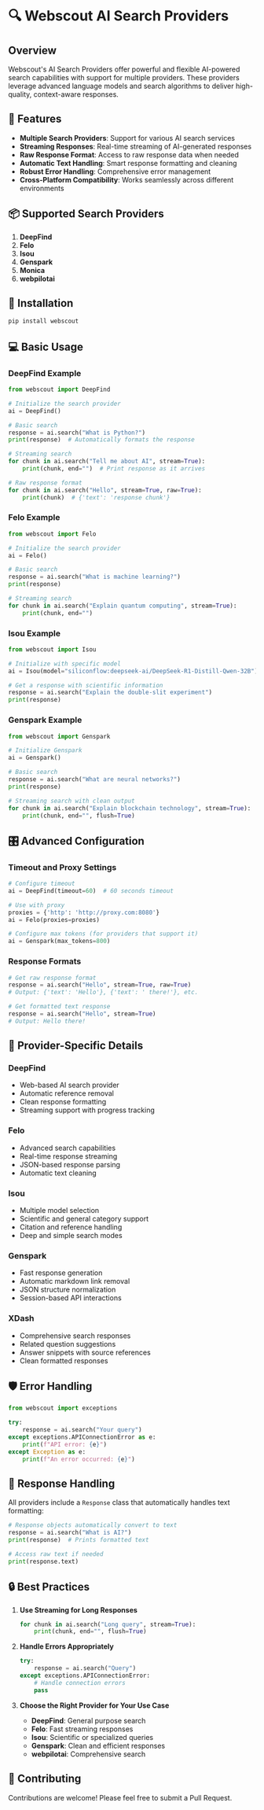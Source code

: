 # 🔍 Webscout AI Search Providers

## Overview

Webscout's AI Search Providers offer powerful and flexible AI-powered search capabilities with support for multiple providers. These providers leverage advanced language models and search algorithms to deliver high-quality, context-aware responses.

## 🌟 Features

- **Multiple Search Providers**: Support for various AI search services
- **Streaming Responses**: Real-time streaming of AI-generated responses
- **Raw Response Format**: Access to raw response data when needed
- **Automatic Text Handling**: Smart response formatting and cleaning
- **Robust Error Handling**: Comprehensive error management
- **Cross-Platform Compatibility**: Works seamlessly across different environments

## 📦 Supported Search Providers

1. **DeepFind**
2. **Felo**
3. **Isou**
4. **Genspark**
5. **Monica**
6. **webpilotai**

## 🚀 Installation

```bash
pip install webscout
```

## 💻 Basic Usage

### DeepFind Example

```python
from webscout import DeepFind

# Initialize the search provider
ai = DeepFind()

# Basic search
response = ai.search("What is Python?")
print(response)  # Automatically formats the response

# Streaming search
for chunk in ai.search("Tell me about AI", stream=True):
    print(chunk, end="")  # Print response as it arrives

# Raw response format
for chunk in ai.search("Hello", stream=True, raw=True):
    print(chunk)  # {'text': 'response chunk'}
```

### Felo Example

```python
from webscout import Felo

# Initialize the search provider
ai = Felo()

# Basic search
response = ai.search("What is machine learning?")
print(response)

# Streaming search
for chunk in ai.search("Explain quantum computing", stream=True):
    print(chunk, end="")
```

### Isou Example

```python
from webscout import Isou

# Initialize with specific model
ai = Isou(model="siliconflow:deepseek-ai/DeepSeek-R1-Distill-Qwen-32B")

# Get a response with scientific information
response = ai.search("Explain the double-slit experiment")
print(response)
```

### Genspark Example

```python
from webscout import Genspark

# Initialize Genspark
ai = Genspark()

# Basic search
response = ai.search("What are neural networks?")
print(response)

# Streaming search with clean output
for chunk in ai.search("Explain blockchain technology", stream=True):
    print(chunk, end="", flush=True)
```




## 🎛️ Advanced Configuration

### Timeout and Proxy Settings

```python
# Configure timeout
ai = DeepFind(timeout=60)  # 60 seconds timeout

# Use with proxy
proxies = {'http': 'http://proxy.com:8080'}
ai = Felo(proxies=proxies)

# Configure max tokens (for providers that support it)
ai = Genspark(max_tokens=800)
```

### Response Formats

```python
# Get raw response format
response = ai.search("Hello", stream=True, raw=True)
# Output: {'text': 'Hello'}, {'text': ' there!'}, etc.

# Get formatted text response
response = ai.search("Hello", stream=True)
# Output: Hello there!
```

## 🔧 Provider-Specific Details

### DeepFind

- Web-based AI search provider
- Automatic reference removal
- Clean response formatting
- Streaming support with progress tracking

### Felo

- Advanced search capabilities
- Real-time response streaming
- JSON-based response parsing
- Automatic text cleaning

### Isou

- Multiple model selection
- Scientific and general category support
- Citation and reference handling
- Deep and simple search modes

### Genspark

- Fast response generation
- Automatic markdown link removal
- JSON structure normalization
- Session-based API interactions

### XDash

- Comprehensive search responses
- Related question suggestions
- Answer snippets with source references
- Clean formatted responses



## 🛡️ Error Handling

```python
from webscout import exceptions

try:
    response = ai.search("Your query")
except exceptions.APIConnectionError as e:
    print(f"API error: {e}")
except Exception as e:
    print(f"An error occurred: {e}")
```

## 📝 Response Handling

All providers include a `Response` class that automatically handles text formatting:

```python
# Response objects automatically convert to text
response = ai.search("What is AI?")
print(response)  # Prints formatted text

# Access raw text if needed
print(response.text)
```

## 🔒 Best Practices

1. **Use Streaming for Long Responses**

   ```python
   for chunk in ai.search("Long query", stream=True):
       print(chunk, end="", flush=True)
   ```

2. **Handle Errors Appropriately**

   ```python
   try:
       response = ai.search("Query")
   except exceptions.APIConnectionError:
       # Handle connection errors
       pass
   ```

3. **Choose the Right Provider for Your Use Case**
   - **DeepFind**: General purpose search
   - **Felo**: Fast streaming responses
   - **Isou**: Scientific or specialized queries
   - **Genspark**: Clean and efficient responses
   - **webpilotai**: Comprehensive search

## 🤝 Contributing

Contributions are welcome! Please feel free to submit a Pull Request.
